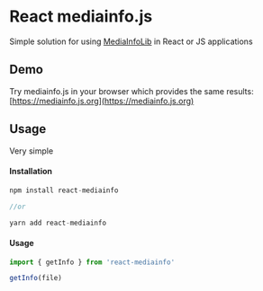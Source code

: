 # React mediainfo.js

Simple solution for using [MediaInfoLib](https://mediaarea.net/en/MediaInfo) in React or JS applications 

## Demo

Try mediainfo.js in your browser which provides the same results: [https://mediainfo.js.org](https://mediainfo.js.org)

## Usage

Very simple 

#### Installation

```js
npm install react-mediainfo

//or

yarn add react-mediainfo
```

#### Usage

```js
import { getInfo } from 'react-mediainfo'

getInfo(file)
```

